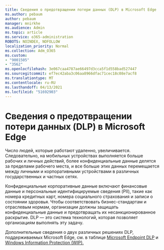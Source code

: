 ```yaml
---
title: Сведения о предотвращении потери данных (DLP) в Microsoft Edge
ms.author: pebaum
author: pebaum
manager: mnirkhe
ms.audience: Admin
ms.topic: article
ms.service: o365-administration
ROBOTS: NOINDEX, NOFOLLOW
localization_priority: Normal
ms.collection: Adm_O365
ms.custom:
- "9001505"
- "3562"
ms.openlocfilehash: 3e067caa4787ae66497d3cca5f1d558bad527447
ms.sourcegitcommit: ef7ec42aba3c06aa8966dfac71cec18c08e7acf8
ms.translationtype: MT
ms.contentlocale: ru-RU
ms.lasthandoff: 04/13/2021
ms.locfileid: "51692903"
---
```

# <a name="learn-about-data-loss-prevention-dlp-in-microsoft-edge"></a>Сведения о предотвращении потери данных (DLP) в Microsoft Edge

Число людей, которые работают удаленно, увеличивается. Следовательно, на мобильных устройствах выполняется больше рабочих и личных действий, более конфиденциальные данные делятся за пределами рабочего места, и все больше этих данных перемещается между личными и корпоративными устройствами в различных государственных и частных сетях.

Конфиденциальные корпоративные данные включают финансовые данные и персональные идентифицируемые сведения (PII), такие как номера кредитных карт, номера социального страхования и записи о состоянии здоровья. Чтобы соответствовать бизнес-стандартам и отраслевым нормам, организации должны защищать конфиденциальные данные и предотвращать их несанкционированное раскрытие. DLP — это система технологий, которая позволяет организациям выполнять эту задачу.

Дополнительные сведения о двух различных решениях DLP, поддерживаемых Microsoft Edge, см. в таблице [Microsoft Endpoint DLP](https://go.microsoft.com/fwlink/?linkid=2151765) и [Windows Information Protection (WIP).](https://go.microsoft.com/fwlink/?linkid=2151766)